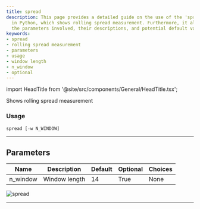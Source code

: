 ```yaml
---
title: spread
description: This page provides a detailed guide on the use of the 'spread' function
  in Python, which shows rolling spread measurement. Furthermore, it also presents
  the parameters involved, their descriptions, and potential default values.
keywords:
- spread
- rolling spread measurement
- parameters
- usage
- window length
- n_window
- optional
---
```


import HeadTitle from '@site/src/components/General/HeadTitle.tsx';

<HeadTitle title="economy/qa/spread - Reference | OpenBB Terminal Docs" />

Shows rolling spread measurement

### Usage

```python
spread [-w N_WINDOW]
```

---

## Parameters

| Name | Description | Default | Optional | Choices |
| ---- | ----------- | ------- | -------- | ------- |
| n_window | Window length | 14 | True | None |

![spread](https://user-images.githubusercontent.com/46355364/154308406-f20812a4-fa04-4937-b8de-dc27042f7462.png)

---
